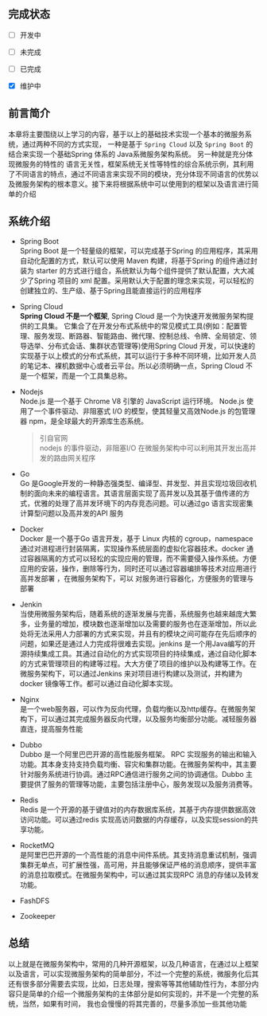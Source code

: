 ## 完成状态  

- [ ] 开发中
- [ ] 未完成
- [ ] 已完成
- [x] 维护中   


## 前言简介  
本章将主要围绕以上学习的内容，基于以上的基础技术实现一个基本的微服务系统，通过两种不同的方式实现， 一种是基于 `Spring Cloud` 以及 `Spring Boot` 的结合来实现一个基础Spring 体系的 Java系微服务架构系统。 另一种就是充分体现微服务的特性的 语言无关性，框架系统无关性等特性的综合系统示例，其利用了不同语言的特点，通过不同语言来实现不同的模块，充分体现不同语言的优势以及微服务架构的根本意义。接下来将根据系统中可以使用到的框架以及语言进行简单的介绍

## 系统介绍  
* Spring Boot  
    Spring Boot 是一个轻量级的框架，可以完成基于Spring 的应用程序，其采用自动化配置的方式，默认可以使用 Maven 构建，将基于Spring 的组件通过封装为 starter 的方式进行组合，系统默认为每个组件提供了默认配置，大大减少了Spring 项目的 xml 配置。采用默认大于配置的理念来实现，可以轻松的创建独立的、生产级、基于Spring且能直接运行的应用程序

* Spring Cloud     
    __Spring Cloud 不是一个框架__, Spring Cloud 是一个为快速开发微服务架构提供的工具集。 它集合了在开发分布式系统中的常见模式工具(例如：配置管理、服务发现、断路器、智能路由、微代理、控制总线、令牌、全局锁定、领导选举、分布式会话、集群状态管理等)使用Spring Cloud 开发，可以快速的实现基于以上模式的分布式系统，其可以运行于多种不同环境，比如开发人员的笔记本、裸机数据中心或者云平台。所以必须明确一点，Spring Cloud 不是一个框架，而是一个工具集总称。  
    
* Nodejs    
    Node.js 是一个基于 Chrome V8 引擎的 JavaScript 运行环境。 Node.js 使用了一个事件驱动、非阻塞式 I/O 的模型，使其轻量又高效Node.js 的包管理器 npm，是全球最大的开源库生态系统。  
    > 引自官网  
    nodejs 的事件驱动，非阻塞I/O 在微服务架构中可以利用其开发出高并发的路由网关程序

* Go  
    Go 是Google开发的一种静态强类型、编译型、并发型、并且实现垃圾回收机制的面向未来的编程语言。其语言层面实现了高并发以及其基于值传递的方式，优雅的处理了高并发环境下的内存竞态问题。可以通过go 语言实现密集计算型问题以及高并发的API 服务  

* Docker    
    Docker 是一个基于Go 语言开发，基于 Linux 内核的 cgroup，namespace 通过对进程进行封装隔离，实现操作系统层面的虚拟化容器技术。docker 通过容器隔离的方式可以轻松的实现应用的管理，而不需要侵入操作系统。方便应用的安装，操作，删除等行为，同时还可以通过容器编排等技术对应用进行高并发部署 ，在微服务架构下，可以 对服务进行容器化，方便服务的管理与部署   

* Jenkin    
    当使用微服务架构后，随着系统的逐渐发展与完善，系统服务也越来越庞大繁多，业务量的增加，模块数也逐渐增加以及需要的服务也在逐渐增加，所以此处将无法采用人力部署的方式来实现，并且有的模块之间可能存在先后顺序的问题，如果还是通过人力完成将很难去实现。jenkins 是一个用Java编写的开源持续集成工具。其通过自动化的方式实现项目的持续集成，通过自动化脚本的方式来管理项目的构建等过程。大大方便了项目的维护以及构建等工作。在微服务架构下，可以通过Jenkins 来对项目进行构建以及测试，并构建为docker 镜像等工作。都可以通过自动化脚本实现。


* Nginx    
    是一个web服务器，可以作为反向代理，负载均衡以及http缓存。在微服务架构下，可以通过其完成服务器反向代理，以及服务均衡部分功能。减轻服务器直连，提高服务性能   

* Dubbo    
    Dubbo 是一个阿里巴巴开源的高性能服务框架。 RPC 实现服务的输出和输入功能。其本身支持支持负载均衡、容灾和集群功能。在微服务架构中，其主要针对服务系统进行协调。通过RPC通信进行服务之间的协调通信。Dubbo 主要提供了服务的管理等功能，主要包括注册中心，服务发现以及服务消费等。  

* Redis      
    Redis 是一个开源的基于键值对的内存数据库系统，其基于内存提供数据高效访问功能。可以通过redis 实现高访问数据的内存缓存，以及实现session的共享功能。    

* RocketMQ    
    是阿里巴巴开源的一个高性能的消息中间件系统。其支持消息重试机制，强调集群无单点，可扩展性强，高可用，并且能够保证严格的消息顺序，提供丰富的消息拉取模式。在微服务架构中，可以通过其实现RPC 消息的存储以及转发功能。   

* FashDFS    

* Zookeeper    



## 总结
以上就是在微服务架构中，常用的几种开源框架，以及几种语言，在通过以上框架以及语言，可以实现微服务架构的简单部分，不过一个完整的系统，微服务化后其还有很多部分需要去实现，比如，日志处理，搜索等等其他辅助性行为，本部分内容只是简单的介绍一个微服务架构的主体部分是如何实现的，并不是一个完整的系统，当然，如果有时间， 我也会慢慢的将其完善的，尽量多添加一些其他功能   
